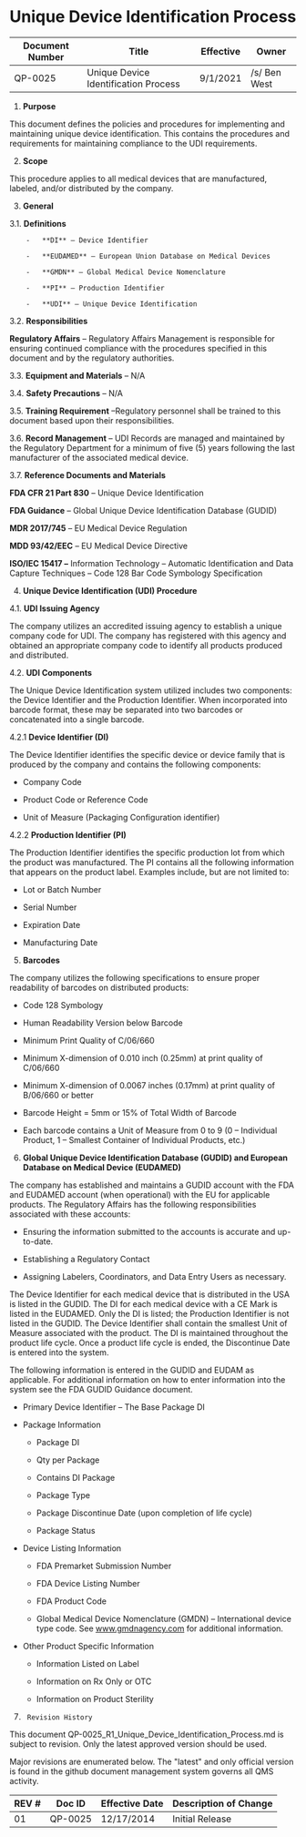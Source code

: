 # Unique Device Identification Process
Document Number|Title|Effective|Owner
---------------|-------------------------------------|----|-----
QP-0025|Unique Device Identification Process|9/1/2021|/s/ Ben West

1.  **Purpose**

 This document defines the policies and procedures for implementing and
 maintaining unique device identification. This contains the procedures
 and requirements for maintaining compliance to the UDI requirements.

2.  **Scope**

 This procedure applies to all medical devices that are manufactured,
 labeled, and/or distributed by the company.

3.  **General**

3.1.  **Definitions**

        -   **DI** – Device Identifier

        -   **EUDAMED** – European Union Database on Medical Devices

        -   **GMDN** – Global Medical Device Nomenclature

        -   **PI** – Production Identifier

        -   **UDI** – Unique Device Identification

3.2.  **Responsibilities**

 **Regulatory Affairs** – Regulatory Affairs Management is responsible
 for ensuring continued compliance with the procedures specified in
 this document and by the regulatory authorities.

3.3.  **Equipment and Materials** – N/A

3.4. **Safety Precautions** – N/A

3.5.  **Training Requirement** –Regulatory personnel shall be trained to
     this document based upon their responsibilities.

3.6.  **Record Management** – UDI Records are managed and maintained by
     the Regulatory Department for a minimum of five (5) years
     following the last manufacturer of the associated medical device.

3.7.  **Reference Documents and Materials**

 **FDA CFR 21 Part 830** – Unique Device Identification

 **FDA Guidance** – Global Unique Device Identification Database
 (GUDID)

 **MDR 2017/745** – EU Medical Device Regulation

 **MDD 93/42/EEC** – EU Medical Device Directive

 **ISO/IEC 15417 –** Information Technology – Automatic Identification
 and Data Capture Techniques – Code 128 Bar Code Symbology
 Specification

4.  **Unique Device Identification (UDI) Procedure**

4.1.  **UDI Issuing Agency**

 The company utilizes an accredited issuing agency to establish a
 unique company code for UDI. The company has registered with this
 agency and obtained an appropriate company code to identify all
 products produced and distributed.

4.2.  **UDI Components**

 The Unique Device Identification system utilized includes two
 components: the Device Identifier and the Production Identifier. When
 incorporated into barcode format, these may be separated into two
 barcodes or concatenated into a single barcode.

4.2.1  **Device Identifier (DI)**

 The Device Identifier identifies the specific device or device family
 that is produced by the company and contains the following components:

-   Company Code

-   Product Code or Reference Code

-   Unit of Measure (Packaging Configuration identifier)

4.2.2  **Production Identifier (PI)**

 The Production Identifier identifies the specific production lot from
 which the product was manufactured. The PI contains all the following
 information that appears on the product label. Examples include, but
 are not limited to:

-   Lot or Batch Number

-   Serial Number

-   Expiration Date

-   Manufacturing Date

5.  **Barcodes**

 The company utilizes the following specifications to ensure proper
 readability of barcodes on distributed products:

-   Code 128 Symbology

-   Human Readability Version below Barcode

-   Minimum Print Quality of C/06/660

-   Minimum X-dimension of 0.010 inch (0.25mm) at print quality of
     C/06/660

-   Minimum X-dimension of 0.0067 inches (0.17mm) at print quality of
     B/06/660 or better

-   Barcode Height = 5mm or 15% of Total Width of Barcode

-   Each barcode contains a Unit of Measure from 0 to 9 (0 – Individual
     Product, 1 – Smallest Container of Individual Products, etc.)

6.  **Global Unique Device Identification Database (GUDID) and European
    Database on Medical Device (EUDAMED)**

 The company has established and maintains a GUDID account with the FDA
 and EUDAMED account (when operational) with the EU for applicable
 products. The Regulatory Affairs has the following responsibilities
 associated with these accounts:

-   Ensuring the information submitted to the accounts is accurate and
     up-to-date.

-   Establishing a Regulatory Contact

-   Assigning Labelers, Coordinators, and Data Entry Users as necessary.

 The Device Identifier for each medical device that is distributed in
 the USA is listed in the GUDID. The DI for each medical device with a
 CE Mark is listed in the EUDAMED. Only the DI is listed; the
 Production Identifier is not listed in the GUDID. The Device
 Identifier shall contain the smallest Unit of Measure associated with
 the product. The DI is maintained throughout the product life cycle.
 Once a product life cycle is ended, the Discontinue Date is entered
 into the system.

 The following information is entered in the GUDID and EUDAM as
 applicable. For additional information on how to enter information
 into the system see the FDA GUDID Guidance document.

-   Primary Device Identifier – The Base Package DI

-   Package Information

    -   Package DI

    -   Qty per Package

    -   Contains DI Package

    -   Package Type

    -   Package Discontinue Date (upon completion of life cycle)

    -   Package Status

-   Device Listing Information

    -   FDA Premarket Submission Number

    -   FDA Device Listing Number

    -   FDA Product Code

    -   Global Medical Device Nomenclature (GMDN) – International device
         type code. See
         [<u>www.gmdnagency.com</u>](http://www.gmdnagency.com) for
         additional information.

-   Other Product Specific Information

    -   Information Listed on Label

    -   Information on Rx Only or OTC

    -   Information on Product Sterility


7.      Revision History

This document  QP-0025_R1_Unique_Device_Identification_Process.md
is subject to revision. Only the latest approved version should be used.

Major revisions are enumerated below.
The "latest" and only official version is found in the github document management system governs all QMS activity.

REV #|Doc ID|Effective Date|Description of Change
-----|------|--------------|---------------------
01   | QP-0025|12/17/2014|Initial Release
